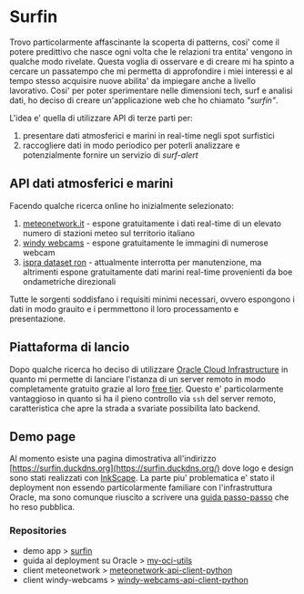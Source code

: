 # Surfin  

Trovo particolarmente affascinante la scoperta di patterns, cosi' come il potere predittivo che nasce ogni volta che le relazioni tra entita' vengono in qualche modo rivelate. Questa voglia di osservare e di creare mi ha spinto a cercare un passatempo che mi permetta di approfondire i miei interessi e al tempo stesso acquisire nuove abilita' da impiegare anche a livello lavorativo. Cosi' per poter sperimentare nelle dimensioni tech, surf e analisi dati, ho deciso di creare un'applicazione web che ho chiamato *"surfin"*.  

L'idea e' quella di utilizzare API di terze parti per:

1. presentare dati atmosferici e marini in real-time negli spot surfistici
2. raccogliere dati in modo periodico per poterli analizzare e potenzialmente fornire un servizio di *surf-alert*

## API dati atmosferici e marini  

Facendo qualche ricerca online ho inizialmente selezionato:  

1. [meteonetwork.it](https://www.meteonetwork.it/supporto/meteonetwork-api/) - espone gratuitamente i dati real-time di un elevato numero di stazioni meteo sul territorio italiano
2. [windy webcams](https://api.windy.com/webcams/api/v3/docs) - espone gratuitamente le immagini di numerose webcam
3. [ispra dataset ron](https://dati.isprambiente.it/dataset/ron/) - attualmente interrotta per manutenzione, ma altrimenti espone gratuitamente dati marini real-time provenienti da boe ondametriche direzionali

Tutte le sorgenti soddisfano i requisiti minimi necessari, ovvero espongono i dati in modo grauito e i permmettono il loro processamento e presentazione.  

## Piattaforma di lancio  

Dopo qualche ricerca ho deciso di utilizzare [Oracle Cloud Infrastructure](https://www.oracle.com/cloud/) in quanto mi permette di lanciare l'istanza di un server remoto in modo completamente gratuito grazie al loro [free tier](https://www.oracle.com/cloud/free/). Questo e' particolarmente vantaggioso in quanto si ha il pieno controllo via `ssh` del server remoto, caratteristica che apre la strada a svariate possibilita lato backend.  

## Demo page  

Al momento esiste una pagina dimostrativa all'indirizzo [https://surfin.duckdns.org](https://surfin.duckdns.org/) dove logo e design sono stati realizzati con [InkScape](https://en.wikipedia.org/wiki/Inkscape). La parte piu' problematica e' stato il deployment non essendo particolarmente familiare con l'infrastruttura Oracle, ma sono comunque riuscito a scrivere una [guida passo-passo](https://github.com/dennyb87/my-oci-utils/blob/main/deploy/django.md) che ho reso pubblica.  

### Repositories  

* demo app > [surfin](https://github.com/dennyb87/surfin)
* guida al deployment su Oracle > [my-oci-utils](https://github.com/dennyb87/my-oci-utils)
* client meteonetwork > [meteonetwork-api-client-python](https://github.com/dennyb87/meteonetwork-api-client-python)
* client windy-webcams > [windy-webcams-api-client-python](https://github.com/dennyb87/windy-webcams-api-client-python)
